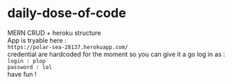 # daily-dose-of-code
MERN CRUD + heroku structure
<br>
App is tryable here : 
<br>
`https://polar-sea-28137.herokuapp.com/`
<br>
credential are hardcoded for the moment so you can give it a go log in as  :
<br>
`login : plop`<br>
`password : lol`
<br>
have fun !
